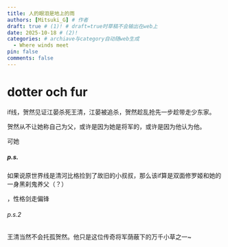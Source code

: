 ```yaml
---
title: 人的眼泪是地上的雨
authors: [Mitsuki_G] # 作者
draft: true # (1)! # draft=true时草稿不会输出在web上
date: 2025-10-18 # (2)!
categories: # archiave与category自动随web生成
  - Where winds meet
pin: false
comments: false
---
```


# dotter och fur

if线，贺然见证江晏杀死王清，江晏被追杀，贺然趁乱抢先一步趁带走少东家。

<!-- more -->
贺然从不让她称自己为父，或许是因为她是将军的，或许是因为他认为他。

可她




##### p.s.

如果说原世界线是清河比格捡到了故旧的小叔叔，那么该if算是双面修罗姬和她的一身黑刹鬼养父（？）

，性格剑走偏锋
###### p.s.2
王清当然不会托孤贺然。他只是这位传奇将军荫蔽下的万千小草之一~